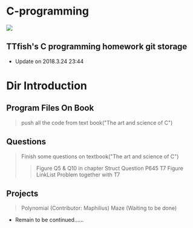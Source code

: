 # C-programming

<img src = "./Projects/Maze/reb.gif"></img>

## TTfish's C programming homework git storage

* Update on 2018.3.24 23:44

# Dir Introduction

## Program Files On Book
> push all the code from text book("The art and science of C")

## Questions
> Finish some questions on textbook("The art and science of C")
>> Figure Q5 & Q10 in chapter Struct
>> Question P645 T7
>> Figure LinkList Problem together with T7

## Projects
> Polynomial (Contributor: Maphilius)
> Maze (Waiting to be done)

* Remain to be continued......
